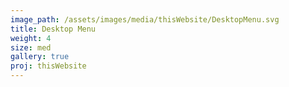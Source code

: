 ```yaml
---
image_path: /assets/images/media/thisWebsite/DesktopMenu.svg
title: Desktop Menu
weight: 4
size: med
gallery: true
proj: thisWebsite
---
```

